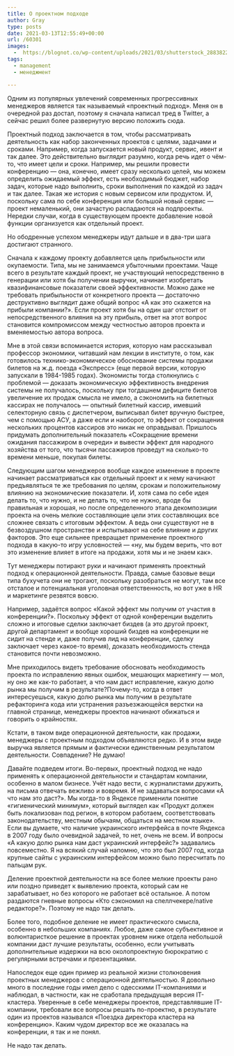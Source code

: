 ```yaml
---
title: О проектном подходе
author: Gray
type: posts
date: 2021-03-13T12:55:49+00:00
url: /60301
images:
  -  https://blognot.co/wp-content/uploads/2021/03/shutterstock_288382268-scaled.jpg
tags:
  - management
  - менеджмент

---
```


Одним из популярных увлечений современных прогрессивных менеджеров является так называемый «проектный подход». Меня он в очередной раз достал, поэтому я сначала написал тред в Twitter, а сейчас решил более развернутую версию положить сюда.

Проектный подход заключается в том, чтобы рассматривать деятельность как набор законченных проектов с целями, задачами и сроками. Например, когда запускается новый продукт, сервис, ивент и так далее. Это действительно выглядит разумно, когда речь идет о чём-то, что имеет цели и сроки. Например, мы решили провести конференцию — она, конечно, имеет сразу несколько целей, мы можем определить ожидаемый эффект, есть необходимый бюджет, набор задач, которые надо выполнить, сроки выполнения по каждой из задач и так далее. Такая же история с новым сервисом или продуктом. И, поскольку сама по себе конференция или большой новый сервис — проект немаленький, они зачастую распадаются на подпроекты. Нередки случаи, когда в существующем проекте добавление новой функции организуется как отдельный проект.

Но ободренные успехом менеджеры идут дальше и в два-три шага достигают странного.

Сначала к каждому проекту добавляется цель прибыльности или окупаемости. Типа, мы не занимаемся убыточными проектами. Чаще всего в результате каждый проект, не участвующий непосредственно в генерации или хотя бы получении выручки, начинает изобретать квазифинансовые показатели своей эффективности. Можно даже не требовать прибыльности от конкретного проекта —&nbsp;достаточно деструктивно выглядит даже общий вопрос &#171;А как это скажется на прибыли компании?&#187;. Если проект хотя бы на один шаг отстоит от непосредственного влияния на эту прибыль, ответ на этот вопрос становится компромиссом между честностью авторов проекта и вменяемостью автора вопроса.

Мне в этой связи вспоминается история, которую нам рассказывал профессор экономики, читавший нам лекции в институте, о том, как готовилось технико-экономическое обоснование системы продажи билетов на ж.д. поезда &#171;Экспресс&#187; (еще первой версии, которую запускали в 1984-1985 годах). Экономисты тогда столкнулись с проблемой —&nbsp;доказать экономическую эффективность внедрения системы не получалось, поскольку при тогдашнем дефиците билетов увеличение их продаж смысла не имело, а сэкономить на билетных кассирах не получалось —&nbsp;опытный билетный кассир, имевший селекторную связь с диспетчером, выписывал билет вручную быстрее, чем с помощью АСУ, а даже если и наоборот, то эффект от сокращения нескольких процентов кассиров это никак не оправдывал. Пришлось придумать дополнительный показатель &#171;Сокращение времени ожидания пассажиром в очереди&#187; и вывести эффект для народного хозяйства от того, что тысячи пассажиров проведут на сколько-то времени меньше, покупая билеты. 

Следующим шагом менеджеров вообще каждое изменение в проекте начинает рассматриваться как отдельный проект и к нему начинают предъявляться те же требования по целям, срокам и положительному влиянию на экономические показатели. И, хотя сама по себе идея делать то, что нужно, и не делать то, что не нужно, вроде бы правильная и хорошая, но после определенного этапа декомпозиции проекта на очень мелкие составляющие цели этих составляющих все сложнее связать с итоговым эффектом. А ведь они существуют не в безвоздушном пространстве и испытывают на себе влияние и других факторов. Это еще сильнее превращает применение проектного подхода в какую-то игру условностей — &#171;ну, мы будем верить, что вот это изменение влияет в итоге на продажи, хотя мы и не знаем как&#187;. 

Тут менеджеры потирают руки и начинают применять проектный подход к операционной деятельности. Правда, самые базовые вещи типа бухучета они не трогают, поскольку разобраться не могут, там все отсталое и потенциальная уголовная ответственность, но вот уже в HR и маркетинге резвятся вовсю.

Например, задаётся вопрос «Какой эффект мы получим от участия в конференции?». Поскольку эффект от одной конференции выделить сложно и итоговые сделки заключает биздев (а это другой проект, другой департамент и вообще хороший биздев на конференции не сидит на стенде и, даже получив лид на конференции, сделку заключает через какое-то время), доказать необходимость стенда становится почти невозможно.

Мне приходилось видеть требование обосновать необходимость проекта по исправлению явных ошибок, мешающих маркетингу — мол, ну оно же как-то работает, а что нам даст исправление, какую долю рынка мы получим в результате?Почему-то, когда в ответ интересуешься, какую долю рынка мы получим в результате рефакторинга кода или устранения разъезжающейся верстки на главной странице, менеджеры проектов начинают обижаться и говорить о крайностях.

Кстати, в таком виде операционной деятельности, как продажи, менеджеры с проектным подходом объявляются редко. И в этом виде выручка является прямым и фактически единственным результатом деятельности. Совпадение? Не думаю!

Давайте подведем итоги. Во-первых, проектный подход не надо применять к операционной деятельности и стандартам компании, особенно в малом бизнесе. Учёт надо вести, с журналистами дружить, на письма отвечать вежливо и вовремя. И не задаваться вопросами «А что нам это даст?». Мы когда-то в Яндексе применили понятие «гигиенический минимум», который выглядел как «Продукт должен быть локализован под регион, в котором работаем, соответствовать законодательству, местным обычаям, общаться на местном языке». Если вы думаете, что наличие украинского интерфейса в почте Яндекса в 2007 году было очевидной задачей, то нет, очень не всем. И вопросы &#171;А какую долю рынка нам даст украинский интерфейс?&#187; задавались повсеместно. Я на всякий случай напомню, что это был 2007 год, когда крупные сайты с украинским интерфейсом можно было пересчитать по пальцам рук.

Деление проектной деятельности на все более мелкие проекты рано или поздно приведет к выявлению проекта, который сам не зарабатывает, но без которого не работает всё остальное. А потом раздаются гневные вопросы «Кто сэкономил на спеллчекере/native редакторе?». Поэтому не надо так делать. 

Более того, подобное деление не имеет практического смысла, особенно в небольших компаниях. Любое, даже самое субъективное и волюнтаристкое решение в проектах уровнем ниже отдела небольшой компании даст лучшие результаты, особенно, если учитывать дополнительные издержки на всю околопроектную бюрократию с регулярными встречами и презентациями. 

Напоследок еще один пример из реальной жизни столкновения проектных менеджеров с операционной деятельностью. Я довольно много в последние годы имел дело с одесскими IT-компаниями и наблюдал, в частности, как не сработала предыдущая версия IT-кластера. Уверенные в себе менеджеры проектов, представлявшие IT-компании, требовали все вопросы решать по-проектно, в результате один из проектов назывался &#171;Поездка директора кластера на конференцию&#187;. Каким чудом директор все же оказалась на конференции, я так и не понял. 

Не надо так делать.